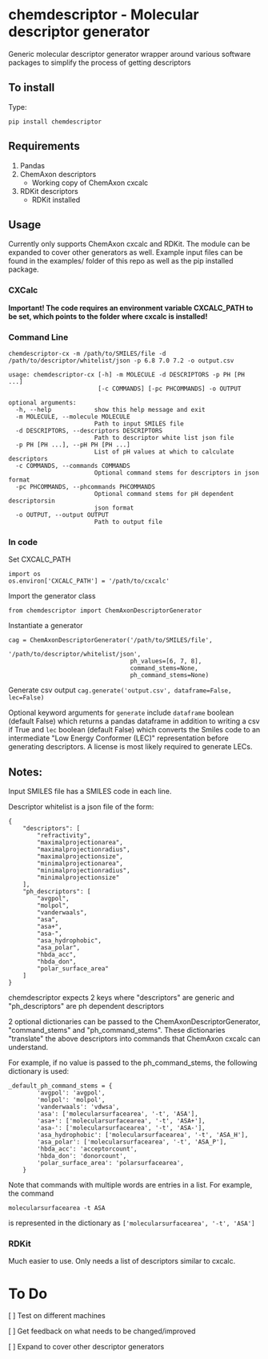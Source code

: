 # chemdescriptor - Molecular descriptor generator
Generic molecular descriptor generator wrapper around various software packages to simplify the process of getting descriptors

## To install
Type:

```pip install chemdescriptor```

## Requirements
1. Pandas
2. ChemAxon descriptors
    - Working copy of ChemAxon cxcalc
3. RDKit descriptors
    - RDKit installed

## Usage
Currently only supports ChemAxon cxcalc and RDKit. The module can be expanded to cover other generators as well.
Example input files can be found in the examples/ folder of this repo as well as the pip installed package.

### CXCalc

**Important! The code requires an environment variable CXCALC_PATH to be set, which points to the folder where cxcalc is installed!**

### Command Line
```
chemdescriptor-cx -m /path/to/SMILES/file -d /path/to/descriptor/whitelist/json -p 6.8 7.0 7.2 -o output.csv
```

```
usage: chemdescriptor-cx [-h] -m MOLECULE -d DESCRIPTORS -p PH [PH ...]
                         [-c COMMANDS] [-pc PHCOMMANDS] -o OUTPUT

optional arguments:
  -h, --help            show this help message and exit
  -m MOLECULE, --molecule MOLECULE
                        Path to input SMILES file
  -d DESCRIPTORS, --descriptors DESCRIPTORS
                        Path to descriptor white list json file
  -p PH [PH ...], --pH PH [PH ...]
                        List of pH values at which to calculate descriptors
  -c COMMANDS, --commands COMMANDS
                        Optional command stems for descriptors in json format
  -pc PHCOMMANDS, --phcommands PHCOMMANDS
                        Optional command stems for pH dependent descriptorsin
                        json format
  -o OUTPUT, --output OUTPUT
                        Path to output file
```

### In code
Set CXCALC_PATH

```
import os
os.environ['CXCALC_PATH'] = '/path/to/cxcalc'
```

Import the generator class

``` from chemdescriptor import ChemAxonDescriptorGenerator ```

Instantiate a generator
``` 
cag = ChemAxonDescriptorGenerator('/path/to/SMILES/file',
                                  '/path/to/descriptor/whitelist/json',
                                  ph_values=[6, 7, 8],
                                  command_stems=None,
                                  ph_command_stems=None)
```

Generate csv output
``` cag.generate('output.csv', dataframe=False, lec=False) ```

Optional keyword arguments for `generate` include `dataframe` boolean (default False) which returns a pandas dataframe in addition to writing a csv if True
and `lec` boolean (default False) which converts the Smiles code to an intermediate "Low Energy Conformer (LEC)" representation before generating descriptors.
A license is most likely required to generate LECs.

## Notes:

Input SMILES file has a SMILES code in each line.

Descriptor whitelist is a json file of the form:
```
{
    "descriptors": [
        "refractivity",
        "maximalprojectionarea",
        "maximalprojectionradius",
        "maximalprojectionsize",
        "minimalprojectionarea",
        "minimalprojectionradius",
        "minimalprojectionsize"
    ],
    "ph_descriptors": [
        "avgpol",
        "molpol",
        "vanderwaals",
        "asa",
        "asa+",
        "asa-",
        "asa_hydrophobic",
        "asa_polar",
        "hbda_acc",
        "hbda_don",
        "polar_surface_area"
    ]
}
```

chemdescriptor expects 2 keys where "descriptors" are generic and "ph_descriptors" are ph dependent descriptors

2 optional dictionaries can be passed to the ChemAxonDescriptorGenerator, "command_stems" and "ph_command_stems".
These dictionaries "translate" the above descriptors into commands that ChemAxon cxcalc can understand.

For example, if no value is passed to the ph_command_stems, the following dictionary is used:

```
_default_ph_command_stems = {
        'avgpol': 'avgpol',
        'molpol': 'molpol',
        'vanderwaals': 'vdwsa',
        'asa': ['molecularsurfacearea', '-t', 'ASA'],
        'asa+': ['molecularsurfacearea', '-t', 'ASA+'],
        'asa-': ['molecularsurfacearea', '-t', 'ASA-'],
        'asa_hydrophobic': ['molecularsurfacearea', '-t', 'ASA_H'],
        'asa_polar': ['molecularsurfacearea', '-t', 'ASA_P'],
        'hbda_acc': 'acceptorcount',
        'hbda_don': 'donorcount',
        'polar_surface_area': 'polarsurfacearea',
    }
```

Note that commands with multiple words are entries in a list. For example, the command 

```molecularsurfacearea -t ASA```

is represented in the dictionary as ```['molecularsurfacearea', '-t', 'ASA']```

### RDKit

Much easier to use. Only needs a list of descriptors similar to cxcalc. 


# To Do
[ ] Test on different machines

[ ] Get feedback on what needs to be changed/improved

[ ] Expand to cover other descriptor generators
